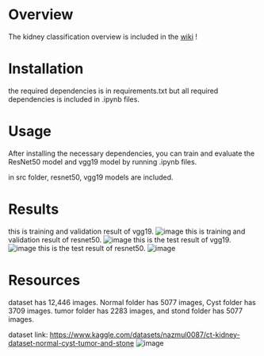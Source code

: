 # Overview
The kidney classification overview is included in the [wiki](https://github.com/aiman3/Kidney-Disease-Classification/wiki) !

# Installation

the required dependencies is in requirements.txt but all required dependencies is included in .ipynb files.


# Usage
After installing the necessary dependencies, you can train and evaluate the ResNet50 model and vgg19 model by running .ipynb files.


in src folder, resnet50, vgg19 models are included. 


# Results
this is training and validation result of vgg19. 
![image](https://github.com/aiman3/Kidney-Disease-Classification/assets/167260360/6079f495-c868-4860-899c-cd90f2df1446)
this is training and validation result of resnet50. 
![image](https://github.com/aiman3/Kidney-Disease-Classification/assets/167260360/15f192b5-856c-42d1-b5db-05f88d329a65)
this is the test result of vgg19.
![image](https://github.com/aiman3/Kidney-Disease-Classification/assets/167260360/599684e9-d480-4df4-aeee-653570a00424)
this is the test result of resnet50.
![image](https://github.com/aiman3/Kidney-Disease-Classification/assets/167260360/de237fd9-3cac-4e77-a441-9a9fef969eca)


# Resources
dataset has 12,446 images. Normal folder has 5077 images, Cyst folder has 3709 images. tumor folder has 2283 images, and stond folder has 5077 images.

dataset link: 
https://www.kaggle.com/datasets/nazmul0087/ct-kidney-dataset-normal-cyst-tumor-and-stone
![image](https://github.com/aiman3/Kidney-Disease-Classification/assets/167260360/5ebdd2cc-599d-41d0-95ca-62c166335937)


